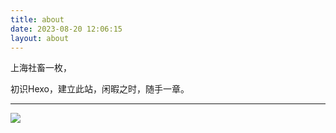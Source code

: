 ```yaml
---
title: about
date: 2023-08-20 12:06:15
layout: about
---
```


上海社畜一枚，

初识Hexo，建立此站，闲暇之时，随手一章。

<hr>

![](/img/about/img.png)
